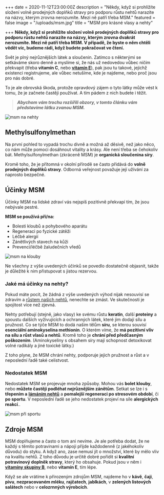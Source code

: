 +++
date = 2020-11-12T23:00:00Z
description = "Někdy, když si prohlížíte složení volně prodejných doplňků stravy pro podporu růstu nehtů narazíte na názvy, kterým zrovna nerozumíte. Mezi ně patří třeba MSM."
featured = false
image = "/uploads/msm.jpg"
title = "MSM pro krásné vlasy a nehty"

+++
**Někdy, když si prohlížíte složení volně prodejných doplňků stravy pro podporu růstu nehtů narazíte na názvy, kterým zrovna dvakrát nerozumíte. Mezi ně patří třeba MSM. V případě, že byste o něm chtěli vědět víc, budeme rádi, když budete pokračovat ve čtení.**

Svět je plný nejrůznějších látek a sloučenin. Zatímco s některými se setkáváme skoro denně a myslíme si, že nás už nedovedou vůbec ničím překvapit (třeba **vitamín C**, nebo [**vitamín E**](https://www.upravenenehty.cz/blog/silne-a-dlouhe-nehty-vyzkousejte-vitamin-e/)), pak jsou tu takové, jejichž existenci registrujeme, ale vůbec netušíme, kde je najdeme, nebo proč jsou pro nás dobré.

To je ale obrovská škoda, protože opravdový zájem o tyto látky může vést k tomu, že je začnete častěji používat. A tím pádem z nich budete i těžit.

> **_Abychom vám trochu rozšířili obzory, v tomto článku vám představíme látku zvanou MSM._**

![msm na nehty](/uploads/msm-na-nehty.jpg)

## Methylsulfonylmethan

Na první pohled to vypadá trochu divně a možná až děsivě, než jako něco, co nám může pomoci dosáhnout vitality a krásy. Ale není třeba se čehokoliv bát. Methylsulfonylmethan (zkráceně MSM) je **organická sloučenina síry**.

Kromě toho, že je přítomná v okolní přírodě se často přidává do **volně prodejných doplňků stravy**. Odborná veřejnost považuje její užívání za naprosto bezpečné.

## Účinky MSM

Účinky MSM na lidské zdraví vás nejspíš pozitivně překvapí tím, že jsou nebývale pestré.

**MSM se používá při/na:**

* Bolesti kloubů a pohybového aparátu
* Regeneraci po fyzické zátěži
* Léčbě alergií
* Zánětlivých stavech na kůži
* Prevenci/léčbě žaludečních vředů

![msm na klouby](/uploads/msm-na-klouby.jpg)

Ne všechny z výše uvedených účinků se povedlo dostatečně objasnit, takže je důležité k nim přistupovat s jistou rezervou.

### Jaké má účinky na nehty?

Pokud máte pocit, že žádná z výše uvedených výhod nijak nesouvisí se zdravím a [růstem našich nehtů](https://www.upravenenehty.cz/jak-zrychlit-rust-nehtu-vime-jak-na-to/), nenechte se zmást. Ve skutečnosti je spojitost více než zjevná.

Nehty potřebují (stejně, jako vlasy) ke svému růstu **keratin**, další **proteiny** a spoustu dalších vyživujících a ochranných látek, které jim dodají sílu a pružnost. Co se týče MSM to dodá našim tělům **síru**, se kterou souvisí **esenciální aminokyselina methionin**. O kterém víme, že **má pozitivní vliv na sílu a růst vlasů a nehtů**. Kromě toho je **chrání před předčasným poškozením**. (Aminokyseliny s obsahem síry mají schopnost detoxikovat volné radikály a jiné toxické látky.)

Z toho plyne, že MSM chrání nehty, podporuje jejich pružnost a růst a v neposlední řadě také celistvost.

### Nedostatek MSM

Nedostatek MSM se projevuje mnoha způsoby. Mohou vás **bolet klouby**, nebo **můžete častěji podléhat nejrůznějším zánětům**. Setkat se lze i s **třepením a** [**lámáním nehtů**](https://www.upravenenehty.cz/lamave-nehty-vite-co-na-ne-zabira/) a **pomalejší regeneraci po stresovém období**, či **po sportu**. V neposlední řadě se jeho nedostatek projeví na síle **alergických reakcí**..

![msm při sportu](/uploads/msm-pri-sportu.jpg)

## Zdroje MSM

MSM doplňujeme a často o tom ani nevíme. Je ale potřeba dodat, že ne každý s těmito potravinami a nápoji přijde každodenně (z jakéhokoliv důvodu) do styku. A když ano, zase nemusí jít o množství, které by mělo vliv na kvalitu nehtů. Z toho důvodu je určitě dobré pořídit si **kvalitní potravinový doplněk stravy**, který ho obsahuje. Pokud jsou v něm i [**vitamíny skupiny B**](https://www.upravenenehty.cz/blog/vitamin-b7-pro-spravny-rust-nehtu/), nebo **vitamín E**, tím lépe.

Když se ale vrátíme k přirozeným zdrojům MSM, najdeme ho v **kávě**, **čaji**, **pivu**, **nezpracovaném mléku**, **rajčatech**, **jablkách**, v **zelených listových salátech** nebo v **celozrnných výrobcích**.